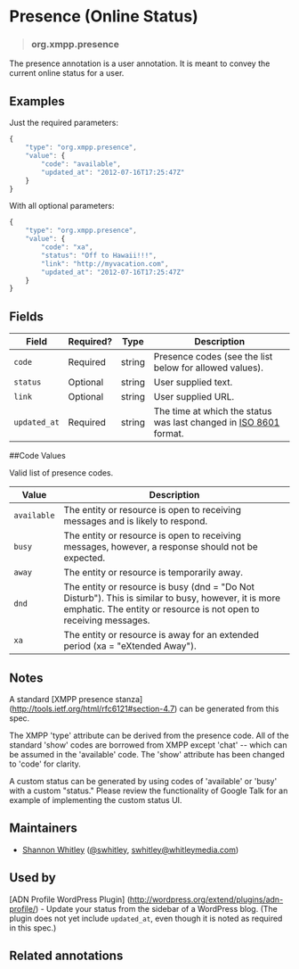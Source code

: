 <!-- give your annotation a title -->
# Presence (Online Status) 

<!-- specify the "type" for your annotation -->
> ### org.xmpp.presence

<!-- provide a description of what your annotation represents -->
The presence annotation is a user annotation.  It is meant to convey the current online status for a user.

<!-- provide at least one example of what your annotation might look like in the wild -->
## Examples

Just the required parameters:

~~~ js
{
    "type": "org.xmpp.presence",
    "value": {
        "code": "available",
        "updated_at": "2012-07-16T17:25:47Z"
    }
}
~~~

With all optional parameters:

~~~ js
{
    "type": "org.xmpp.presence",
    "value": {
        "code": "xa",
        "status": "Off to Hawaii!!!",
        "link": "http://myvacation.com",
        "updated_at": "2012-07-16T17:25:47Z"
    }
}
~~~

<!-- provide a complete description of the fields in the "value" object for your annotation -->
## Fields

| Field                 | Required? | Type    | Description                                                                                                              |
| -----                 | --------- | ----    | -----------                                                                                                              |
| `code`            | Required  | string | Presence codes (see the list below for allowed values). |
| `status`           | Optional  | string | User supplied text.                                 |
| `link`            | Optional  | string | User supplied URL.                                                    |
| `updated_at` | Required  | string | The time at which the status was last changed in [ISO 8601](http://en.wikipedia.org/wiki/ISO_8601) format.                    |


##Code Values

Valid list of presence codes.

| Value    | Description |
| -----                 | --------- |
| `available` | The entity or resource is open to receiving messages and is likely to respond. |
| `busy` | The entity or resource is open to receiving messages, however, a response should not be expected. |
| `away` | The entity or resource is temporarily away. |
| `dnd` | The entity or resource is busy (dnd = "Do Not Disturb").  This is similar to busy, however, it is more emphatic. The entity or resource is not open to receiving messages. |
| `xa` | The entity or resource is away for an extended period (xa = "eXtended Away"). |

## Notes  

A standard [XMPP presence stanza] (http://tools.ietf.org/html/rfc6121#section-4.7) can be generated from this spec.

The XMPP 'type' attribute can be derived from the presence code.  All of the standard 'show' codes are borrowed from XMPP except 'chat' -- which can be assumed in the 'available' code.  The 'show' attribute has been changed to 'code' for clarity.

A custom status can be generated by using codes of 'available' or 'busy' with a custom "status."  Please review the functionality of Google Talk for an example of implementing the custom status UI.


<!-- provide a way to contact you -->
## Maintainers
* [Shannon Whitley](http://voiceoftech.com) ([@swhitley](https://alpha.app.net/swhitley), [swhitley@whitleymedia.com](mailto:swhitley@whitleymedia.com))

<!-- provide references to compatible apps / service -->
## Used by

[ADN Profile WordPress Plugin] (http://wordpress.org/extend/plugins/adn-profile/) - Update your status from the sidebar of a WordPress blog.  (The plugin does not yet include `updated_at`, even though it is noted as required in this spec.)

<!-- provide references to related annotations -->
## Related annotations
 

